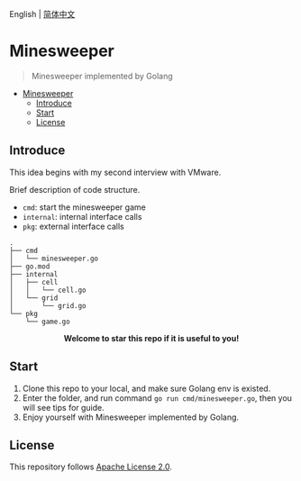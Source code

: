 English | [简体中文](/README-zh.md)

# Minesweeper

> Minesweeper implemented by Golang

- [Minesweeper](#minesweeper)
  - [Introduce](#introduce)
  - [Start](#start)
  - [License](#license)

## Introduce

This idea begins with my second interview with VMware.

Brief description of code structure.
  - `cmd`: start the minesweeper game
  - `internal`: internal interface calls
  - `pkg`: external interface calls
```
.
├── cmd
│   └── minesweeper.go
├── go.mod
├── internal
│   ├── cell
│   │   └── cell.go
│   └── grid
│       └── grid.go
└── pkg
    └── game.go
```

<p align="center"><b>Welcome to star this repo if it is useful to you!</b></p>

## Start

1. Clone this repo to your local, and make sure Golang env is existed.
2. Enter the folder, and run command `go run cmd/minesweeper.go`, then you will see tips for guide.
3. Enjoy yourself with Minesweeper implemented by Golang.

## License

This repository follows [Apache License 2.0](/LICENSE).
